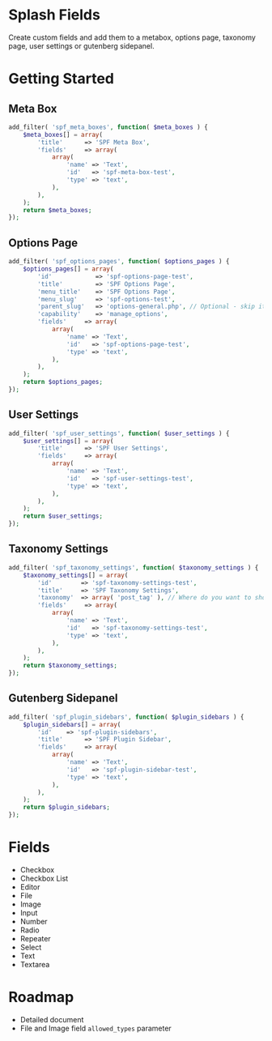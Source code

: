 # Splash Fields
Create custom fields and add them to a metabox, options page, taxonomy page, user settings or gutenberg sidepanel.

# Getting Started

## Meta Box
```php
add_filter( 'spf_meta_boxes', function( $meta_boxes ) {
    $meta_boxes[] = array(
        'title'      => 'SPF Meta Box',
        'fields'     => array(
            array(
                'name' => 'Text',
                'id'   => 'spf-meta-box-test',
                'type' => 'text',
            ),
        ),
    );
    return $meta_boxes;
});
```
## Options Page
```php
add_filter( 'spf_options_pages', function( $options_pages ) {
    $options_pages[] = array(
        'id'            => 'spf-options-page-test',
        'title'         => 'SPF Options Page',
        'menu_title'    => 'SPF Options Page',
        'menu_slug'     => 'spf-options-test',
        'parent_slug'   => 'options-general.php', // Optional - skip it to create top-level menu
        'capability'    => 'manage_options',
        'fields'     => array(
            array(
                'name' => 'Text',
                'id'   => 'spf-options-page-test',
                'type' => 'text',
            ),
        ),
    );
    return $options_pages;
});
```

## User Settings
```php
add_filter( 'spf_user_settings', function( $user_settings ) {
    $user_settings[] = array(
        'title'      => 'SPF User Settings',
        'fields'     => array(
            array(
                'name' => 'Text',
                'id'   => 'spf-user-settings-test',
                'type' => 'text',
            ),
        ),
    );
    return $user_settings;
});
```

## Taxonomy Settings
```php
add_filter( 'spf_taxonomy_settings', function( $taxonomy_settings ) {
    $taxonomy_settings[] = array(
        'id'	    => 'spf-taxonomy-settings-test',
        'title'     => 'SPF Taxonomy Settings',
        'taxonomy'  => array( 'post_tag' ), // Where do you want to show this. Can be an array of multiple taxonomies
        'fields'     => array(
            array(
                'name' => 'Text',
                'id'   => 'spf-taxonomy-settings-test',
                'type' => 'text',
            ),
        ),
    );
    return $taxonomy_settings;
});
```

## Gutenberg Sidepanel
```php
add_filter( 'spf_plugin_sidebars', function( $plugin_sidebars ) {
    $plugin_sidebars[] = array(
        'id'    => 'spf-plugin-sidebars',
        'title'      => 'SPF Plugin Sidebar',
        'fields'     => array(
            array(
                'name' => 'Text',
                'id'   => 'spf-plugin-sidebar-test',
                'type' => 'text',
            ),
        ),
    );
    return $plugin_sidebars;
});
```

# Fields
- Checkbox
- Checkbox List
- Editor
- File
- Image
- Input
- Number
- Radio
- Repeater
- Select
- Text
- Textarea

# Roadmap
- Detailed document
- File and Image field `allowed_types` parameter